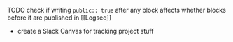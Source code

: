 TODO check if writing `public:: true` after any block affects whether blocks before it are published in [[Logseq]]

- create a Slack Canvas for tracking project stuff
